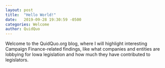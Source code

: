 ```yaml
---
layout: post
title:  "Hello World!"
date:   2019-09-28 19:30:59 -0500
categories: Welcome
author: QuidQuo
---
```

Welcome to the QuidQuo.org blog, where I will highlight interesting Campaign Finance-related findings, like what companies and entities are lobbying for Iowa legislation and how much they have contributed to legislators.